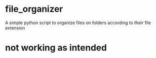 # file_organizer

A simple python script to organize files on folders according to their file extension

# not working as intended

